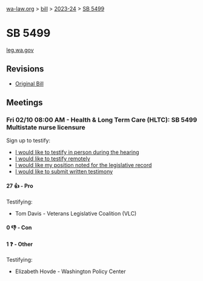 [wa-law.org](/) > [bill](/bill/) > [2023-24](/bill/2023-24/) > [SB 5499](/bill/2023-24/sb/5499/)

# SB 5499
[leg.wa.gov](https://app.leg.wa.gov/billsummary?BillNumber=5499&Year=2023&Initiative=false)

## Revisions
* [Original Bill](1/)

## Meetings
### Fri 02/10 08:00 AM - Health & Long Term Care (HLTC): SB 5499 Multistate nurse licensure
Sign up to testify:
* [I would like to testify in person during the hearing](https://app.leg.wa.gov/csi/Testifier/Add?chamber=House&mId=30628&aId=150473&caId=21096&tId=1)
* [I would like to testify remotely](https://app.leg.wa.gov/csi/Testifier/Add?chamber=House&mId=30628&aId=150473&caId=21096&tId=2)
* [I would like my position noted for the legislative record](https://app.leg.wa.gov/csi/Testifier/Add?chamber=House&mId=30628&aId=150473&caId=21096&tId=3)
* [I would like to submit written testimony](https://app.leg.wa.gov/csi/Testifier/Add?chamber=House&mId=30628&aId=150473&caId=21096&tId=4)

#### 27 👍 - Pro
Testifying:
* Tom Davis - Veterans Legislative Coalition (VLC)

#### 0 👎 - Con

#### 1 ❓ - Other
Testifying:
* Elizabeth Hovde - Washington Policy Center
